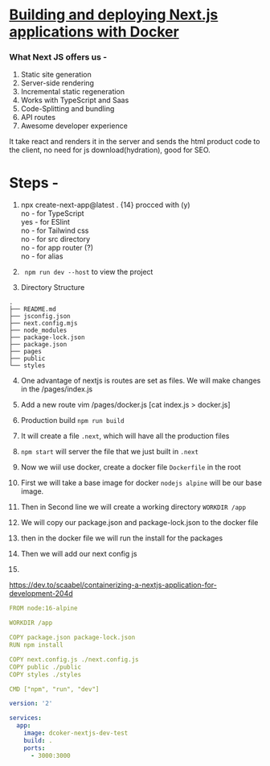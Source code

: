 # [Building and deploying Next.js applications with Docker](https://www.youtube.com/watch?v=aNh8iShFXto&t=978s)

### What Next JS offers us -  
1. Static site generation
2. Server-side rendering
3. Incremental static regeneration
4. Works with TypeScript and Saas
5. Code-Splitting and bundling
6. API routes
7. Awesome developer experience

It take react and renders it in the server and sends the html product code to the client, no need for js download(hydration), good for SEO.  

# Steps - 

1. npx create-next-app@latest  .  {14}
    procced with (y)  
    no - for TypeScript  
    yes - for ESlint  
    no - for Tailwind css  
    no - for src directory  
    no - for app router (?)  
    no - for alias  

2. ` npm run dev --host` to view the project  

3. Directory Structure

```shell
.
├── README.md
├── jsconfig.json
├── next.config.mjs
├── node_modules
├── package-lock.json
├── package.json
├── pages
├── public
└── styles

```  

4. One advantage of nextjs is routes are set as files. We will make changes in the /pages/index.js

5. Add a new route vim /pages/docker.js [cat index.js > docker.js]

6. Production build `npm run build`

7. It will create a file `.next`, which will have all the production files

8. `npm start` will server the file that we just built in `.next`  

9. Now we wiil use docker, create a docker file `Dockerfile` in the root  

10. First we will take a base image for docker `nodejs alpine` will be our base image.  

11. Then in Second line we will create a working directory `WORKDIR /app`  

12. We will copy our package.json and package-lock.json to the docker file  

13. then in the docker file we will run the install for the packages  

14. Then we will add our next config js  

15. 

https://dev.to/scaabel/containerizing-a-nextjs-application-for-development-204d

```yaml
FROM node:16-alpine

WORKDIR /app

COPY package.json package-lock.json
RUN npm install

COPY next.config.js ./next.config.js
COPY public ./public
COPY styles ./styles

CMD ["npm", "run", "dev"]
```

```yaml
version: '2'

services:
  app:
    image: dcoker-nextjs-dev-test
    build: .
    ports:
      - 3000:3000
```